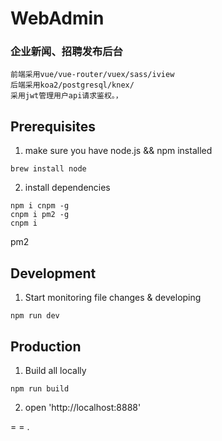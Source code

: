 # WebAdmin

### 企业新闻、招聘发布后台
```
前端采用vue/vue-router/vuex/sass/iview
后端采用koa2/postgresql/knex/
采用jwt管理用户api请求鉴权。，
```

## Prerequisites

1. make sure you have node.js && npm installed
```
brew install node
```

2. install dependencies
```
npm i cnpm -g
cnpm i pm2 -g
cnpm i
```
pm2
## Development
1. Start monitoring file changes & developing
```
npm run dev
```

## Production
1. Build all locally
```
npm run build
```
2. open 'http://localhost:8888'

= = .
